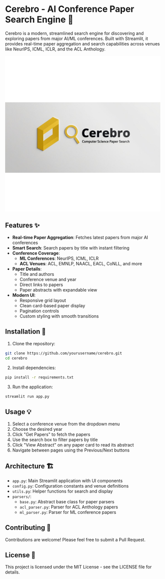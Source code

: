 # Cerebro - AI Conference Paper Search Engine 🧠

Cerebro is a modern, streamlined search engine for discovering and exploring papers from major AI/ML conferences. Built with Streamlit, it provides real-time paper aggregation and search capabilities across venues like NeurIPS, ICML, ICLR, and the ACL Anthology.

![Cerebro Interface](https://github.com/nafis-neehal/Cerebro/blob/caf429fc0dcaf46581c2ce3fda71765d67a031ea/Cerebro-logo.png)

## Features ✨

- **Real-time Paper Aggregation**: Fetches latest papers from major AI conferences
- **Smart Search**: Search papers by title with instant filtering
- **Conference Coverage**:
  - **ML Conferences**: NeurIPS, ICML, ICLR
  - **ACL Venues**: ACL, EMNLP, NAACL, EACL, CoNLL, and more
- **Paper Details**:
  - Title and authors
  - Conference venue and year
  - Direct links to papers
  - Paper abstracts with expandable view
- **Modern UI**:
  - Responsive grid layout
  - Clean card-based paper display
  - Pagination controls
  - Custom styling with smooth transitions

## Installation 🚀

1. Clone the repository:
```bash
git clone https://github.com/yourusername/cerebro.git
cd cerebro
```

2. Install dependencies:
```bash
pip install -r requirements.txt
```

3. Run the application:
```bash
streamlit run app.py
```

## Usage 💡

1. Select a conference venue from the dropdown menu
2. Choose the desired year
3. Click "Get Papers" to fetch the papers
4. Use the search box to filter papers by title
5. Click "View Abstract" on any paper card to read its abstract
6. Navigate between pages using the Previous/Next buttons

## Architecture 🏗️

- `app.py`: Main Streamlit application with UI components
- `config.py`: Configuration constants and venue definitions
- `utils.py`: Helper functions for search and display
- `parsers/`:
  - `base.py`: Abstract base class for paper parsers
  - `acl_parser.py`: Parser for ACL Anthology papers
  - `ml_parser.py`: Parser for ML conference papers

## Contributing 🤝

Contributions are welcome! Please feel free to submit a Pull Request.

## License 📝

This project is licensed under the MIT License - see the LICENSE file for details.

